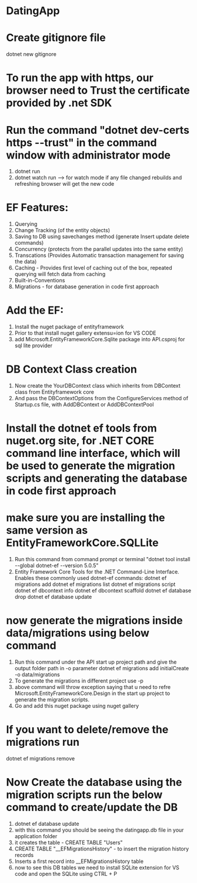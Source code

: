 # DatingApp
# Create gitignore file 
dotnet new gitignore
# To run the app with https, our browser need to Trust the certificate provided by .net SDK
# Run the command "dotnet dev-certs https --trust" in the command window with administrator mode
1. dotnet run
2. dotnet watch run --> for watch mode if any file changed rebuilds and refreshing browser will get the new code
# EF Features:
1. Querying
2. Change Tracking (of the entity objects)
3. Saving to DB using savechanges method (generate Insert update delete commands)
4. Concurrency (protects from the parallel updates into the same entity)
5. Transcations (Provides Automatic transaction management for saving the data)
6. Caching - Provides first level of caching out of the box, repeated querying will fetch data from caching 
7. Built-in-Conventions
8. Migrations - for database generation in code first approach 
# Add the EF:
1. Install the nuget package of entityframework
2. Prior to that install nuget gallery extensu=ion for VS CODE
3. add Microsoft.EntityFrameworkCore.Sqlite package into API.csproj for sql lite provider 
# DB Context Class creation
1. Now create the YourDBContext class which inherits from DBContext class from Entityframework core
2. And pass the DBContextOptions from the ConfigureServices method of Startup.cs file, with AddDBContext or    AddDBContextPool
# Install the dotnet ef tools from nuget.org site, for .NET CORE command line interface, which will be used to generate the migration scripts and generating the database in code first approach
# make sure you are installing the same version as EntityFrameworkCore.SQLLite
1. Run this command from command prompt or terminal "dotnet tool install --global dotnet-ef --version 5.0.5"
2. Entity Framework Core Tools for the .NET Command-Line Interface.
Enables these commonly used dotnet-ef commands:
dotnet ef migrations add
dotnet ef migrations list
dotnet ef migrations script
dotnet ef dbcontext info
dotnet ef dbcontext scaffold
dotnet ef database drop
dotnet ef database update
# now generate the migrations inside data/migrations using below command
1. Run this command under the API start up project path and give the output folder path in -o parameter
 dotnet ef migrations add initialCreate -o data/migrations
2. To generate the migrations in different project use -p 
3. above command will throw exception saying that u need to refre Microsoft.EntityFrameworkCore.Design in the start up project to generate the migration scripts.
4. Go and add this nuget package using nuget gallery
# If you want to delete/remove the migrations run 
dotnet ef migrations remove 
# Now Create the database using the migration scripts run the below command to create/update the DB
1. dotnet ef database update 
2. with this command you should be seeing the datingapp.db file in your application folder
3. it creates the table  - CREATE TABLE "Users" 
4. CREATE TABLE "__EFMigrationsHistory" - to insert the migration history records
5. Inserts a first record into  __EFMigrationsHistory table
3. now to see this DB tables we need to install SQLite extension for VS code and open the SQLite using CTRL + P
